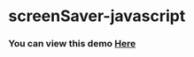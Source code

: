 # screenSaver-javascript
<h3>You can view this demo 
<a href="https://sagar32.github.io/screenSaver-javascript/" target="_blank">Here</a></h3>
